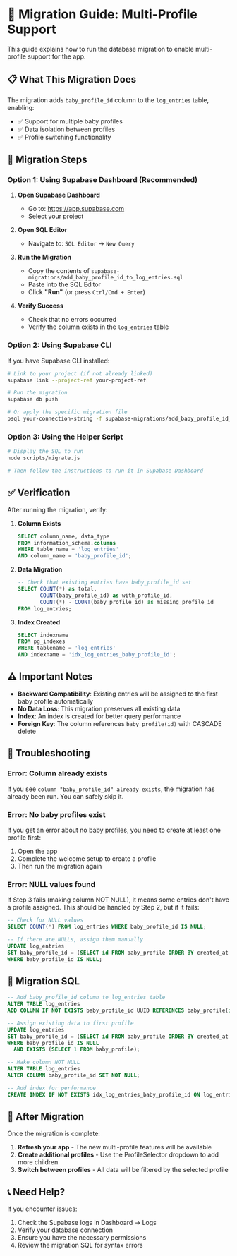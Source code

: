 # 🚀 Migration Guide: Multi-Profile Support

This guide explains how to run the database migration to enable multi-profile support for the app.

## 📋 What This Migration Does

The migration adds `baby_profile_id` column to the `log_entries` table, enabling:
- ✅ Support for multiple baby profiles
- ✅ Data isolation between profiles
- ✅ Profile switching functionality

## 🔧 Migration Steps

### Option 1: Using Supabase Dashboard (Recommended)

1. **Open Supabase Dashboard**
   - Go to: https://app.supabase.com
   - Select your project

2. **Open SQL Editor**
   - Navigate to: `SQL Editor` → `New Query`

3. **Run the Migration**
   - Copy the contents of `supabase-migrations/add_baby_profile_id_to_log_entries.sql`
   - Paste into the SQL Editor
   - Click **"Run"** (or press `Ctrl/Cmd + Enter`)

4. **Verify Success**
   - Check that no errors occurred
   - Verify the column exists in the `log_entries` table

### Option 2: Using Supabase CLI

If you have Supabase CLI installed:

```bash
# Link to your project (if not already linked)
supabase link --project-ref your-project-ref

# Run the migration
supabase db push

# Or apply the specific migration file
psql your-connection-string -f supabase-migrations/add_baby_profile_id_to_log_entries.sql
```

### Option 3: Using the Helper Script

```bash
# Display the SQL to run
node scripts/migrate.js

# Then follow the instructions to run it in Supabase Dashboard
```

## ✅ Verification

After running the migration, verify:

1. **Column Exists**
   ```sql
   SELECT column_name, data_type 
   FROM information_schema.columns 
   WHERE table_name = 'log_entries' 
   AND column_name = 'baby_profile_id';
   ```

2. **Data Migration**
   ```sql
   -- Check that existing entries have baby_profile_id set
   SELECT COUNT(*) as total,
          COUNT(baby_profile_id) as with_profile_id,
          COUNT(*) - COUNT(baby_profile_id) as missing_profile_id
   FROM log_entries;
   ```

3. **Index Created**
   ```sql
   SELECT indexname 
   FROM pg_indexes 
   WHERE tablename = 'log_entries' 
   AND indexname = 'idx_log_entries_baby_profile_id';
   ```

## ⚠️ Important Notes

- **Backward Compatibility**: Existing entries will be assigned to the first baby profile automatically
- **No Data Loss**: This migration preserves all existing data
- **Index**: An index is created for better query performance
- **Foreign Key**: The column references `baby_profile(id)` with CASCADE delete

## 🐛 Troubleshooting

### Error: Column already exists
If you see `column "baby_profile_id" already exists`, the migration has already been run. You can safely skip it.

### Error: No baby profiles exist
If you get an error about no baby profiles, you need to create at least one profile first:
1. Open the app
2. Complete the welcome setup to create a profile
3. Then run the migration again

### Error: NULL values found
If Step 3 fails (making column NOT NULL), it means some entries don't have a profile assigned. This should be handled by Step 2, but if it fails:
```sql
-- Check for NULL values
SELECT COUNT(*) FROM log_entries WHERE baby_profile_id IS NULL;

-- If there are NULLs, assign them manually
UPDATE log_entries 
SET baby_profile_id = (SELECT id FROM baby_profile ORDER BY created_at ASC LIMIT 1)
WHERE baby_profile_id IS NULL;
```

## 📝 Migration SQL

```sql
-- Add baby_profile_id column to log_entries table
ALTER TABLE log_entries 
ADD COLUMN IF NOT EXISTS baby_profile_id UUID REFERENCES baby_profile(id) ON DELETE CASCADE;

-- Assign existing data to first profile
UPDATE log_entries 
SET baby_profile_id = (SELECT id FROM baby_profile ORDER BY created_at ASC LIMIT 1)
WHERE baby_profile_id IS NULL 
  AND EXISTS (SELECT 1 FROM baby_profile);

-- Make column NOT NULL
ALTER TABLE log_entries 
ALTER COLUMN baby_profile_id SET NOT NULL;

-- Add index for performance
CREATE INDEX IF NOT EXISTS idx_log_entries_baby_profile_id ON log_entries(baby_profile_id);
```

## 🎉 After Migration

Once the migration is complete:

1. **Refresh your app** - The new multi-profile features will be available
2. **Create additional profiles** - Use the ProfileSelector dropdown to add more children
3. **Switch between profiles** - All data will be filtered by the selected profile

## 📞 Need Help?

If you encounter issues:
1. Check the Supabase logs in Dashboard → Logs
2. Verify your database connection
3. Ensure you have the necessary permissions
4. Review the migration SQL for syntax errors

